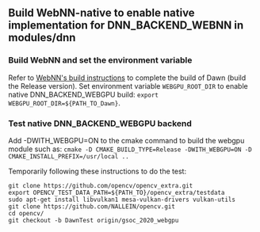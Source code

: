 ## Build WebNN-native to enable native implementation for DNN_BACKEND_WEBNN  in modules/dnn


### Build WebNN and set the environment variable

 Refer to [WebNN's build instructions](https://github.com/otcshare/webnn-native/blob/main/README.md) to complete the build of Dawn (build the Release version). Set environment variable `WEBGPU_ROOT_DIR` to enable native DNN_BACKEND_WEBGPU build: `export WEBGPU_ROOT_DIR=${PATH_TO_Dawn}`.

### Test native DNN_BACKEND_WEBGPU backend
Add -DWITH_WEBGPU=ON to the cmake command to build the webgpu module such as:
`cmake -D CMAKE_BUILD_TYPE=Release -DWITH_WEBGPU=ON -D CMAKE_INSTALL_PREFIX=/usr/local ..`

Temporarily following these instructions to do the test:
```
git clone https://github.com/opencv/opencv_extra.git
export OPENCV_TEST_DATA_PATH=${PATH_TO}/opencv_extra/testdata
sudo apt-get install libvulkan1 mesa-vulkan-drivers vulkan-utils
git clone https://github.com/NALLEIN/opencv.git
cd opencv/
git checkout -b DawnTest origin/gsoc_2020_webgpu